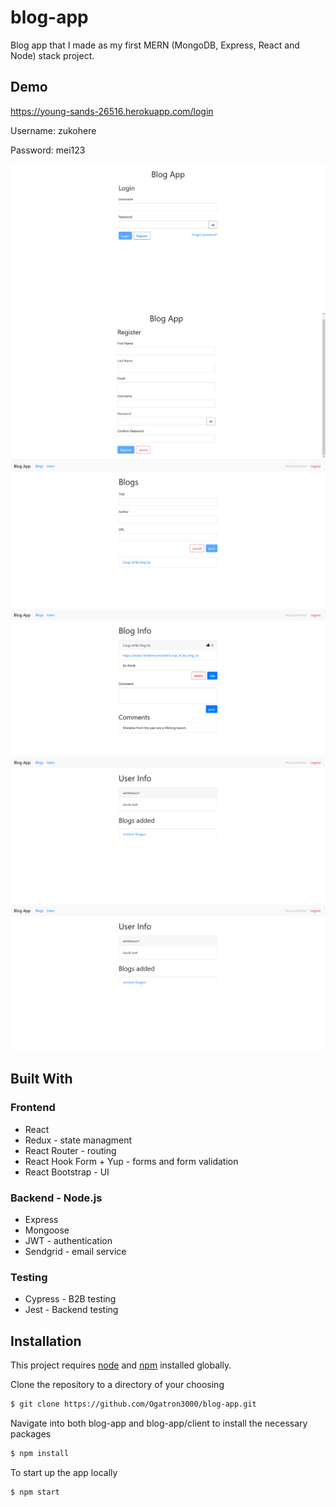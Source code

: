 # blog-app

Blog app that I made as my first MERN (MongoDB, Express, React and Node) stack project.

## Demo

https://young-sands-26516.herokuapp.com/login

Username: zukohere

Password: mei123

![login](https://github.com/Ogatron3000/blog-app/blob/master/demo/login.png)
![register](https://github.com/Ogatron3000/blog-app/blob/master/demo/register.png)
![blog-list](https://github.com/Ogatron3000/blog-app/blob/master/demo/blog-list%20%2B%20blog-form.png)
![blog-info](https://github.com/Ogatron3000/blog-app/blob/master/demo/blog-info.png)
![user-list](https://github.com/Ogatron3000/blog-app/blob/master/demo/user-info.png)
![user-info](https://github.com/Ogatron3000/blog-app/blob/master/demo/user-info.png)

## Built With

### Frontend

* React
* Redux - state managment
* React Router - routing
* React Hook Form + Yup - forms and form validation
* React Bootstrap - UI

### Backend - Node.js

* Express
* Mongoose
* JWT - authentication
* Sendgrid - email service

### Testing

* Cypress - B2B testing
* Jest - Backend testing

## Installation

This project requires [node](http://nodejs.org) and [npm](https://npmjs.com) installed globally. 

Clone the repository to a directory of your choosing

```sh
$ git clone https://github.com/Ogatron3000/blog-app.git
```
Navigate into both blog-app and blog-app/client to install the necessary packages

```sh
$ npm install 
```
To start up the app locally

```sh
$ npm start
```
